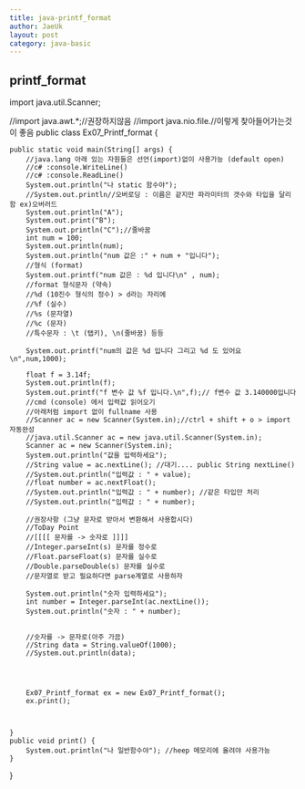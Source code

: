 ```yaml
---
title: java-printf_format
author: JaeUk
layout: post
category: java-basic
---
```

## printf_format


import java.util.Scanner;

//import java.awt.*;//권장하지않음
//import java.nio.file.//이렇게 찾아들어가는것이 좋음
public class Ex07_Printf_format {

	public static void main(String[] args) {
		//java.lang 아래 있는 자원들은 선언(import)없이 사용가능 (default open)
		//c# :console.WriteLine()
		//c# :console.ReadLine()
		System.out.println("나 static 함수야");
		//System.out.println//오버로딩 : 이름은 같지만 파라미터의 갯수와 타입을 달리함 ex)오버러드
		System.out.println("A");
		System.out.print("B");
		System.out.println("C");//줄바꿈
		int num = 100;
		System.out.println(num);
		System.out.println("num 값은 :" + num + "입니다");
		//형식 (format)
		System.out.printf("num 값은 : %d 입니다\n" , num);
		//format 형식문자 (약속)
		//%d (10진수 형식의 정수) > d라는 자리에
		//%f (실수)
		//%s (문자열)
		//%c (문자)
		//특수문자 : \t (탭키), \n(줄바꿈) 등등
		
		System.out.printf("num의 값은 %d 입니다 그리고 %d 도 있어요\n",num,1000);
		
		float f = 3.14f;
		System.out.println(f);
		System.out.printf("f 변수 값 %f 입니다.\n",f);// f변수 값 3.140000입니다
		//cmd (console) 에서 입력값 읽어오기
		//아래처럼 import 없이 fullname 사용
		//Scanner ac = new Scanner(System.in);//ctrl + shift + o > import 자동완성
		//java.util.Scanner ac = new java.util.Scanner(System.in);
		Scanner ac = new Scanner(System.in);
		System.out.println("값을 입력하세요");
		//String value = ac.nextLine(); //대기.... public String nextLine()
		//System.out.println("입력값 : " + value);
		//float number = ac.nextFloat();
		//System.out.println("입력값 : " + number); //같은 타입만 처리
		//System.out.println("입력값 : " + number);
		
		//권장사항 (그냥 문자로 받아서 변환해서 사용합시다)
		//ToDay Point
		//[[[[ 문자를 -> 숫자로 ]]]]
		//Integer.parseInt(s) 문자를 정수로
		//Float.parseFloat(s) 문자를 실수로
		//Double.parseDouble(s) 문자를 실수로
		//문자열로 받고 필요하다면 parse계열로 사용하자
		
		System.out.println("숫자 입력하세요");
		int number = Integer.parseInt(ac.nextLine());
		System.out.println("숫자 : " + number);
		
		
		//숫자를 -> 문자로(아주 가끔)
		//String data = String.valueOf(1000);
		//System.out.println(data);
		
		
		
		
		Ex07_Printf_format ex = new Ex07_Printf_format();
		ex.print();
		
		

	}
	public void print() {
		System.out.println("나 일반함수야"); //heep 메모리에 올려야 사용가능
	}

}
